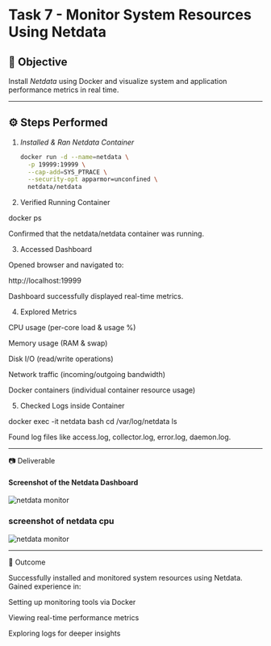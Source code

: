 # Task 7 - Monitor System Resources Using Netdata

## 📌 Objective
Install *Netdata* using Docker and visualize system and application performance metrics in real time.

---

## ⚙ Steps Performed

1. *Installed & Ran Netdata Container*
   ```bash
   docker run -d --name=netdata \
     -p 19999:19999 \
     --cap-add=SYS_PTRACE \
     --security-opt apparmor=unconfined \
     netdata/netdata

2. Verified Running Container

docker ps

Confirmed that the netdata/netdata container was running.


3. Accessed Dashboard

Opened browser and navigated to:

http://localhost:19999

Dashboard successfully displayed real-time metrics.



4. Explored Metrics

CPU usage (per-core load & usage %)

Memory usage (RAM & swap)

Disk I/O (read/write operations)

Network traffic (incoming/outgoing bandwidth)

Docker containers (individual container resource usage)



5. Checked Logs inside Container

docker exec -it netdata bash
cd /var/log/netdata
ls

Found log files like access.log, collector.log, error.log, daemon.log.




---

📷 Deliverable

#### Screenshot of the Netdata Dashboard
![netdata monitor](screenshot-1.png)
### screenshot of netdata cpu 
![netdata monitor](screenshot-2.png)

---

🎯 Outcome

Successfully installed and monitored system resources using Netdata.
Gained experience in:

Setting up monitoring tools via Docker

Viewing real-time performance metrics

Exploring logs for deeper insights
